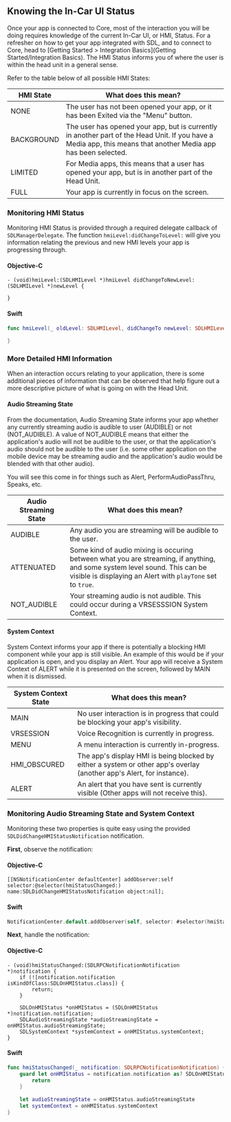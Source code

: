 ## Knowing the In-Car UI Status
Once your app is connected to Core, most of the interaction you will be doing requires knowledge of the current In-Car UI, or HMI, Status. For a refresher on how to get your app integrated with SDL, and to connect to Core, head to [Getting Started > Integration Basics](Getting Started/Integration Basics). The HMI Status informs you of where the user is within the head unit in a general sense. 

Refer to the table below of all possible HMI States:

HMI State   | What does this mean?
------------|------------------------------------------------------------
NONE        | The user has not been opened your app, or it has been Exited via the "Menu" button.
BACKGROUND  | The user has opened your app, but is currently in another part of the Head Unit. If you have a Media app, this means that another Media app has been selected.
LIMITED     | For Media apps, this means that a user has opened your app, but is in another part of the Head Unit.
FULL        | Your app is currently in focus on the screen.

### Monitoring HMI Status
Monitoring HMI Status is provided through a required delegate callback of `SDLManagerDelegate`. The function `hmiLevel:didChangeToLevel:` will give you information relating the previous and new HMI levels your app is progressing through.

#### Objective-C
```objc
- (void)hmiLevel:(SDLHMILevel *)hmiLevel didChangeToNewLevel:(SDLHMILevel *)newLevel {
    
}
```

#### Swift
```swift
func hmiLevel(_ oldLevel: SDLHMILevel, didChangeTo newLevel: SDLHMILevel) {
        
}
```

### More Detailed HMI Information
When an interaction occurs relating to your application, there is some additional pieces of information that can be observed that help figure out a more descriptive picture of what is going on with the Head Unit.

#### Audio Streaming State
From the documentation, Audio Streaming State informs your app whether any currently streaming audio is audible to user (AUDIBLE) or not (NOT_AUDIBLE). A value of NOT_AUDIBLE means that either the application's audio will not be audible to the user, or that the application's audio should not be audible to the user (i.e. some other application on the mobile device may be streaming audio and the application's audio would be blended with that other audio).

You will see this come in for things such as Alert, PerformAudioPassThru, Speaks, etc.

Audio Streaming State   | What does this mean?
------------------------|------------------------------------------------------------
AUDIBLE     			| Any audio you are streaming will be audible to the user. 
ATTENUATED  			| Some kind of audio mixing is occuring between what you are streaming, if anything, and some system level sound. This can be visible is displaying an Alert with `playTone` set to `true`.
NOT_AUDIBLE 			| Your streaming audio is not audible. This could occur during a VRSESSSION System Context.

#### System Context
System Context informs your app if there is potentially a blocking HMI component while your app is still visible. An example of this would be if your application is open, and you display an Alert. Your app will receive a System Context of ALERT while it is presented on the screen, followed by MAIN when it is dismissed.

System Context State   | What does this mean?
-----------------------|------------------------------------------------------------
MAIN        		   | No user interaction is in progress that could be blocking your app's visibility.
VRSESSION  			   | Voice Recognition is currently in progress.
MENU     			   | A menu interaction is currently in-progress. 
HMI_OBSCURED    	   | The app's display HMI is being blocked by either a system or other app's overlay (another app's Alert, for instance).
ALERT 				   | An alert that you have sent is currently visible (Other apps will not receive this).

### Monitoring Audio Streaming State and System Context
Monitoring these two properties is quite easy using the provided `SDLDidChangeHMIStatusNotification` notification.

**First**, observe the notification:

#### Objective-C
```objc
[[NSNotificationCenter defaultCenter] addObserver:self selector:@selector(hmiStatusChanged:) name:SDLDidChangeHMIStatusNotification object:nil];
```

#### Swift
```swift
NotificationCenter.default.addObserver(self, selector: #selector(hmiStatusChanged(_:)), name: .SDLDidChangeHMIStatus, object: nil)
```

**Next**, handle the notification:

#### Objective-C
```objc
- (void)hmiStatusChanged:(SDLRPCNotificationNotification *)notification {
    if (![notification.notification isKindOfClass:SDLOnHMIStatus.class]) {
        return;
    }
    
    SDLOnHMIStatus *onHMIStatus = (SDLOnHMIStatus *)notification.notification;
    SDLAudioStreamingState *audioStreamingState = onHMIStatus.audioStreamingState;
    SDLSystemContext *systemContext = onHMIStatus.systemContext;
}
```

#### Swift
```swift
func hmiStatusChanged(_ notification: SDLRPCNotificationNotification) {
    guard let onHMIStatus = notification.notification as? SDLOnHMIStatus else {
        return
    }
    
    let audioStreamingState = onHMIStatus.audioStreamingState
    let systemContext = onHMIStatus.systemContext
}
```